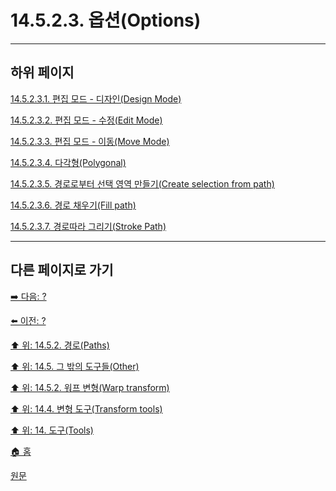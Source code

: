 # 14.5.2.3. 옵션(Options)

***

## 하위 페이지

[14.5.2.3.1. 편집 모드 - 디자인(Design Mode)](./14-05-02-03-01-design_mode.md)

[14.5.2.3.2. 편집 모드 - 수정(Edit Mode)](./14-05-02-03-02-edit_mode.md)

[14.5.2.3.3. 편집 모드 - 이동(Move Mode)](./14-05-02-03-03-move_mode.md)

[14.5.2.3.4. 다각형(Polygonal)](./14-05-02-03-04-polygonal.md)

[14.5.2.3.5. 경로로부터 선택 영역 만들기(Create selection from path)](./14-05-02-03-05-create_selection_from_path.md)

[14.5.2.3.6. 경로 채우기(Fill path)](./14-05-02-03-06-fill_path.md)

[14.5.2.3.7. 경로따라 그리기(Stroke Path)](./14-05-02-03-07-stroke_path.md)

***

## 다른 페이지로 가기

[➡️ 다음: ?]()

[⬅️ 이전: ?]()

[⬆️ 위: 14.5.2. 경로(Paths)](./14-05-02-00-paths.md)

[⬆️ 위: 14.5. 그 밖의 도구들(Other)](./14-05-00-other.md)

[⬆️ 위: 14.5.2. 워프 변형(Warp transform)](./14-04-14-00-warp-transform.md)

[⬆️ 위: 14.4. 변형 도구(Transform tools)](./14-04-00-transform-tools.md)

[⬆️ 위: 14. 도구(Tools)](./14-00-tools.md)

[🏠 홈](./00-home.md)

[원문](https://docs.gimp.org/2.10/ko/gimp-tool-path.html)